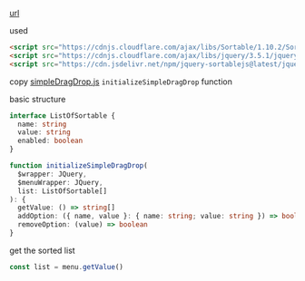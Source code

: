[url](https://tianyili.github.io/sortable-test/)

used

```html
<script src="https://cdnjs.cloudflare.com/ajax/libs/Sortable/1.10.2/Sortable.js"></script>
<script src="https://cdnjs.cloudflare.com/ajax/libs/jquery/3.5.1/jquery.min.js"></script>
<script src="https://cdn.jsdelivr.net/npm/jquery-sortablejs@latest/jquery-sortable.js"></script>
```

copy [simpleDragDrop.js](./simpleDragDrop.js) `initializeSimpleDragDrop` function

basic structure

```ts
interface ListOfSortable {
  name: string
  value: string
  enabled: boolean
}

function initializeSimpleDragDrop(
  $wrapper: JQuery,
  $menuWrapper: JQuery,
  list: ListOfSortable[]
): {
  getValue: () => string[]
  addOption: ({ name, value }: { name: string; value: string }) => boolean
  removeOption: (value) => boolean
}
```

get the sorted list

```js
const list = menu.getValue()
```

